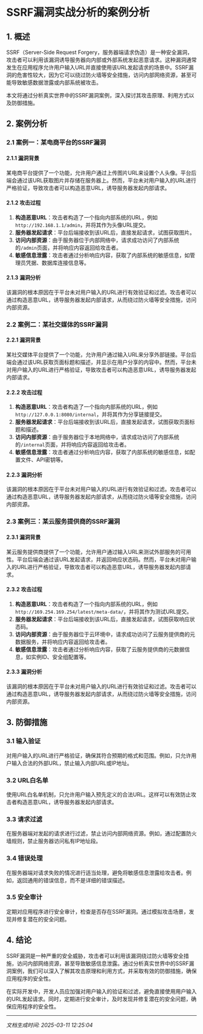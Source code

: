 # SSRF漏洞实战分析的案例分析

## 1. 概述

SSRF（Server-Side Request Forgery，服务器端请求伪造）是一种安全漏洞，攻击者可以利用该漏洞诱导服务器向内部或外部系统发起恶意请求。这种漏洞通常发生在应用程序允许用户输入URL并直接使用该URL发起请求的场景中。SSRF漏洞的危害性较大，因为它可以绕过防火墙等安全措施，访问内部网络资源，甚至可能导致敏感数据泄露或内部系统被攻击。

本文将通过分析真实世界中的SSRF漏洞案例，深入探讨其攻击原理、利用方式以及防御措施。

## 2. 案例分析

### 2.1 案例一：某电商平台的SSRF漏洞

#### 2.1.1 漏洞背景

某电商平台提供了一个功能，允许用户通过上传图片URL来设置个人头像。平台后端会通过该URL获取图片并存储在服务器上。然而，平台未对用户输入的URL进行严格验证，导致攻击者可以构造恶意URL，诱导服务器发起内部请求。

#### 2.1.2 攻击过程

1. **构造恶意URL**：攻击者构造了一个指向内部系统的URL，例如`http://192.168.1.1/admin`，并将其作为头像URL提交。
2. **服务器发起请求**：平台后端接收到该URL后，直接发起请求，试图获取图片。
3. **访问内部资源**：由于服务器位于内部网络中，请求成功访问了内部系统的`/admin`页面，并将响应内容返回给攻击者。
4. **敏感信息泄露**：攻击者通过分析响应内容，获取了内部系统的敏感信息，如管理员凭据、数据库连接信息等。

#### 2.1.3 漏洞分析

该漏洞的根本原因在于平台未对用户输入的URL进行有效验证和过滤。攻击者可以通过构造恶意URL，诱导服务器发起内部请求，从而绕过防火墙等安全措施，访问内部资源。

### 2.2 案例二：某社交媒体的SSRF漏洞

#### 2.2.1 漏洞背景

某社交媒体平台提供了一个功能，允许用户通过输入URL来分享外部链接。平台后端会通过该URL获取页面标题和描述，并显示在用户分享的内容中。然而，平台未对用户输入的URL进行严格验证，导致攻击者可以构造恶意URL，诱导服务器发起内部请求。

#### 2.2.2 攻击过程

1. **构造恶意URL**：攻击者构造了一个指向内部系统的URL，例如`http://127.0.0.1:8080/internal`，并将其作为分享链接提交。
2. **服务器发起请求**：平台后端接收到该URL后，直接发起请求，试图获取页面标题和描述。
3. **访问内部资源**：由于服务器位于本地网络中，请求成功访问了内部系统的`/internal`页面，并将响应内容返回给攻击者。
4. **敏感信息泄露**：攻击者通过分析响应内容，获取了内部系统的敏感信息，如配置文件、API密钥等。

#### 2.2.3 漏洞分析

该漏洞的根本原因在于平台未对用户输入的URL进行有效验证和过滤。攻击者可以通过构造恶意URL，诱导服务器发起内部请求，从而绕过防火墙等安全措施，访问内部资源。

### 2.3 案例三：某云服务提供商的SSRF漏洞

#### 2.3.1 漏洞背景

某云服务提供商提供了一个功能，允许用户通过输入URL来测试外部服务的可用性。平台后端会通过该URL发起请求，并返回响应状态码。然而，平台未对用户输入的URL进行严格验证，导致攻击者可以构造恶意URL，诱导服务器发起内部请求。

#### 2.3.2 攻击过程

1. **构造恶意URL**：攻击者构造了一个指向内部系统的URL，例如`http://169.254.169.254/latest/meta-data/`，并将其作为测试URL提交。
2. **服务器发起请求**：平台后端接收到该URL后，直接发起请求，试图获取响应状态码。
3. **访问内部资源**：由于服务器位于云环境中，请求成功访问了云服务提供商的元数据服务，并将响应内容返回给攻击者。
4. **敏感信息泄露**：攻击者通过分析响应内容，获取了云服务提供商的元数据信息，如实例ID、安全组配置等。

#### 2.3.3 漏洞分析

该漏洞的根本原因在于平台未对用户输入的URL进行有效验证和过滤。攻击者可以通过构造恶意URL，诱导服务器发起内部请求，从而绕过防火墙等安全措施，访问内部资源。

## 3. 防御措施

### 3.1 输入验证

对用户输入的URL进行严格验证，确保其符合预期的格式和范围。例如，只允许用户输入合法的外部URL，禁止输入内部URL或IP地址。

### 3.2 URL白名单

使用URL白名单机制，只允许用户输入预先定义的合法URL。这样可以有效防止攻击者构造恶意URL，诱导服务器发起内部请求。

### 3.3 请求过滤

在服务器端对发起的请求进行过滤，禁止访问内部网络资源。例如，通过配置防火墙规则，禁止服务器访问私有IP地址段。

### 3.4 错误处理

在服务器端对请求失败的情况进行适当处理，避免将敏感信息泄露给攻击者。例如，返回通用的错误信息，而不是详细的错误描述。

### 3.5 安全审计

定期对应用程序进行安全审计，检查是否存在SSRF漏洞。通过模拟攻击场景，发现并修复潜在的安全问题。

## 4. 结论

SSRF漏洞是一种严重的安全威胁，攻击者可以利用该漏洞绕过防火墙等安全措施，访问内部网络资源，甚至导致敏感信息泄露。通过分析真实世界中的SSRF漏洞案例，我们可以深入了解其攻击原理和利用方式，并采取有效的防御措施，确保应用程序的安全性。

在实际开发中，开发人员应加强对用户输入的验证和过滤，避免直接使用用户输入的URL发起请求。同时，定期进行安全审计，及时发现并修复潜在的安全问题，确保应用程序的安全性。

---

*文档生成时间: 2025-03-11 12:25:04*

